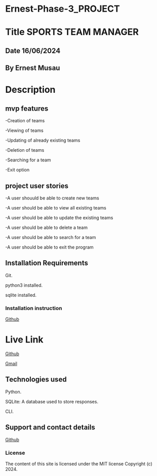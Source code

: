 # Ernest-Phase-3_PROJECT

# Title SPORTS TEAM MANAGER


## Date 16/06/2024

## By Ernest Musau

# Description

## mvp features
-Creation of teams

-Viewing of teams

-Updating of already existing teams

-Deletion of teams

-Searching for a team

-Exit option

## project user stories
-A user shouuld be able to create new teams

-A user should be able to view all existing teams

-A user should be able to update the existing teams

-A user should be able to delete a team

-A user should be able to search for a team

-A user should be able to exit the program


## Installation Requirements
Git.

python3 installed.

sqlite installed.


### Installation instruction

[Github](https://github.com/ernestmusau/ERNEST_PHASE3_PROJECT.git)



# Live Link
[Github](https://github.com/ernestmusau/ERNEST_PHASE3_PROJECT.git)

[Gmail](ernestmusau157@gmail.com)

## Technologies used
Python.

SQLite: A database used to store responses.

CLI.

## Support and contact details

[Github](https://github.com/ernestmusau)

### License
The content of this site is licensed under the MIT license
Copyright (c) 2024.